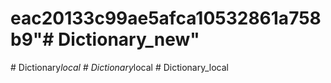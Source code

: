 # eac20133c99ae5afca10532861a758b9"# Dictionary_new" 
#   D i c t i o n a r y _ l o c a l  
 #   D i c t i o n a r y _ l o c a l  
 #   D i c t i o n a r y _ l o c a l  
 